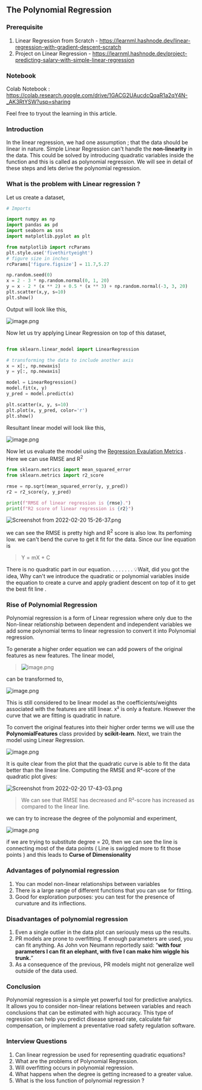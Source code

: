 ## The Polynomial Regression

### Prerequisite

1. Linear Regression from Scratch - https://learnml.hashnode.dev/linear-regression-with-gradient-descent-scratch
2. Project on Linear Regression - https://learnml.hashnode.dev/project-predicting-salary-with-simple-linear-regression

### Notebook

Colab Notebook : https://colab.research.google.com/drive/1GACG2UAucdcQqaR1a2qY4N-_AK3RtYSW?usp=sharing

Feel free to tryout the learning in this article. 

### Introduction

In the linear regression, we had one assumption ; that the data should be linear in nature. Simple Linear Regression can't handle the **non-linearity** in the data. This could be solved by introducing quadratic variables inside the function and this is called as polynomial regression. We will see in detail of these steps and lets derive the polynomial regression. 

### What is the problem with Linear regression ?

Let us create a dataset, 

```python
# Imports

import numpy as np
import pandas as pd
import seaborn as sns
import matplotlib.pyplot as plt

from matplotlib import rcParams
plt.style.use('fivethirtyeight')
# figure size in inches
rcParams['figure.figsize'] = 11.7,5.27

np.random.seed(0)
x = 2 - 3 * np.random.normal(0, 1, 20)
y = x - 2 * (x ** 2) + 0.5 * (x ** 3) + np.random.normal(-3, 3, 20)
plt.scatter(x,y, s=10)
plt.show()

```  

Output will look like this, 

![image.png](https://cdn.hashnode.com/res/hashnode/image/upload/v1645350532994/jMjiTMSLG.png)

Now let us try applying Linear Regression on top of this dataset, 

```python

from sklearn.linear_model import LinearRegression

# transforming the data to include another axis
x = x[:, np.newaxis]
y = y[:, np.newaxis]

model = LinearRegression()
model.fit(x, y)
y_pred = model.predict(x)

plt.scatter(x, y, s=10)
plt.plot(x, y_pred, color='r')
plt.show()

```

Resultant linear model will look like this, 

![image.png](https://cdn.hashnode.com/res/hashnode/image/upload/v1645350648726/bCDWRcIqz.png)

Now let us evaluate the model using the [Regression Evaulation Metrics](https://learnml.hashnode.dev/evaluation-metrics-used-in-regression) . Here we can use RMSE and R<sup>2</sup>

```python
from sklearn.metrics import mean_squared_error
from sklearn.metrics import r2_score

rmse = np.sqrt(mean_squared_error(y, y_pred))
r2 = r2_score(y, y_pred)

print(f"RMSE of linear regression is {rmse}.")
print(f"R2 score of linear regression is {r2}")
```


![Screenshot from 2022-02-20 15-26-37.png](https://cdn.hashnode.com/res/hashnode/image/upload/v1645351041248/64Ei7Icro.png)

we can see the RMSE is pretty high and R<sup>2</sup> score is also low. Its perfoming low. we can't bend the curve to get it fit for the data. Since our line equation is 

> Y = mX + C

There is no quadratic part in our equation. 
.
.
.
.
.
.
.
💡Wait, did you got the idea, Why can't we introduce the quadratic or polynomial variables inside the equation to create a curve and apply gradient descent on top of it to get the best fit line . 

### Rise of Polynomial Regression 

Polynomial regression is a form of Linear regression where only due to the Non-linear relationship between dependent and independent variables we add some polynomial terms to linear regression to convert it into Polynomial regression.

To generate a higher order equation we can add powers of the original features as new features. The linear model,

> ![image.png](https://cdn.hashnode.com/res/hashnode/image/upload/v1645358759935/3paIxMGu7.png)

can be transformed to,

![image.png](https://cdn.hashnode.com/res/hashnode/image/upload/v1645358784683/r3AYmnAfC.png)

This is still considered to be linear model as the coefficients/weights associated with the features are still linear. x² is only a feature. However the curve that we are fitting is quadratic in nature.

To convert the original features into their higher order terms we will use the **PolynomialFeatures** class provided by **scikit-learn**. Next, we train the model using Linear Regression.


![image.png](https://cdn.hashnode.com/res/hashnode/image/upload/v1645358905179/rpnBwzdtg.png)



It is quite clear from the plot that the quadratic curve is able to fit the data better than the linear line. Computing the RMSE and R²-score of the quadratic plot gives:


![Screenshot from 2022-02-20 17-43-03.png](https://cdn.hashnode.com/res/hashnode/image/upload/v1645359197396/qFqbgeeDz.png)

> We can see that RMSE has decreased and R²-score has increased as compared to the linear line.

we can try to increase the degree of the polynomial and experiment, 


![image.png](https://cdn.hashnode.com/res/hashnode/image/upload/v1645359255019/rw8XA6tqT.png)

if we are trying to substitute degree = 20, then we can see the line is connecting most of the data points ( Line is swiggled more to fit those points ) and this leads to **Curse of Dimensionality**

### Advantages of polynomial regression
1. You can model non-linear relationships between variables
2. There is a large range of different functions that you can use for fitting.
3. Good for exploration purposes: you can test for the presence of curvature and its inflections.

### Disadvantages of polynomial regression
1. Even a single outlier in the data plot can seriously mess up the results.
2. PR models are prone to overfitting. If enough parameters are used, you can fit anything. As John von Neumann reportedly said: “**with four parameters I can fit an elephant, with five I can make him wiggle his trunk.**”
3. As a consequence of the previous, PR models might not generalize well outside of the data used.

### Conclusion

Polynomial regression is a simple yet powerful tool for predictive analytics. It allows you to consider non-linear relations between variables and reach conclusions that can be estimated with high accuracy. This type of regression can help you predict disease spread rate, calculate fair compensation, or implement a preventative road safety regulation software.

### Interview Questions
1. Can linear regression be used for representing quadratic equations? 
2. What are the problems of Polynomial Regression.
3. Will overfitting occurs in polynomial regression. 
4. What happens when the degree is getting increased to a greater value. 
5. What is the loss function of polynomial regression ?